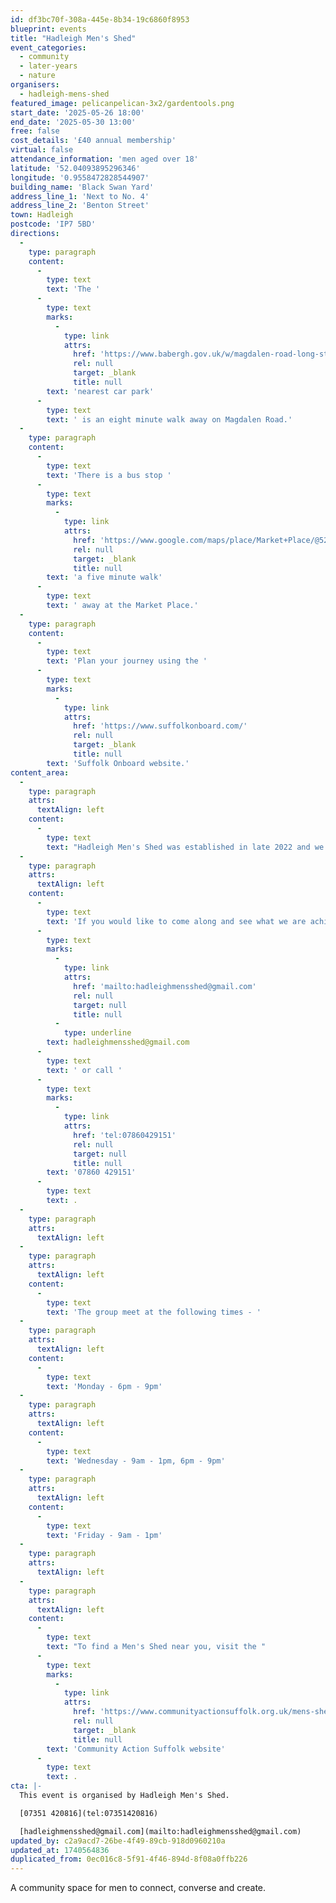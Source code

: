 ```yaml
---
id: df3bc70f-308a-445e-8b34-19c6860f8953
blueprint: events
title: "Hadleigh Men's Shed"
event_categories:
  - community
  - later-years
  - nature
organisers:
  - hadleigh-mens-shed
featured_image: pelicanpelican-3x2/gardentools.png
start_date: '2025-05-26 18:00'
end_date: '2025-05-30 13:00'
free: false
cost_details: '£40 annual membership'
virtual: false
attendance_information: 'men aged over 18'
latitude: '52.04093895296346'
longitude: '0.9558472828544907'
building_name: 'Black Swan Yard'
address_line_1: 'Next to No. 4'
address_line_2: 'Benton Street'
town: Hadleigh
postcode: 'IP7 5BD'
directions:
  -
    type: paragraph
    content:
      -
        type: text
        text: 'The '
      -
        type: text
        marks:
          -
            type: link
            attrs:
              href: 'https://www.babergh.gov.uk/w/magdalen-road-long-stay-car-park'
              rel: null
              target: _blank
              title: null
        text: 'nearest car park'
      -
        type: text
        text: ' is an eight minute walk away on Magdalen Road.'
  -
    type: paragraph
    content:
      -
        type: text
        text: 'There is a bus stop '
      -
        type: text
        marks:
          -
            type: link
            attrs:
              href: 'https://www.google.com/maps/place/Market+Place/@52.0422774,0.9523373,17z/data=!4m23!1m16!4m15!1m6!1m2!1s0x47d9a872045f27c5:0x5f6b00c950f2491d!2sMarket+Place,+Hadleigh,+Ipswich+IP7+5AL!2m2!1d0.954147!2d52.043743!1m6!1m2!1s0x47d9a872e567dc87:0x4705dbb406edb016!2s4+Benton+St,+Hadleigh,+Ipswich+IP7+5AT!2m2!1d0.9558151!2d52.0407608!3e2!3m5!1s0x47d9a872045f27c5:0x5f6b00c950f2491d!8m2!3d52.043743!4d0.954147!16s%2Fg%2F1q67tdsnb?entry=ttu&g_ep=EgoyMDI1MDIyNC4wIKXMDSoJLDEwMjExNDUzSAFQAw%3D%3D'
              rel: null
              target: _blank
              title: null
        text: 'a five minute walk'
      -
        type: text
        text: ' away at the Market Place.'
  -
    type: paragraph
    content:
      -
        type: text
        text: 'Plan your journey using the '
      -
        type: text
        marks:
          -
            type: link
            attrs:
              href: 'https://www.suffolkonboard.com/'
              rel: null
              target: _blank
              title: null
        text: 'Suffolk Onboard website.'
content_area:
  -
    type: paragraph
    attrs:
      textAlign: left
    content:
      -
        type: text
        text: "Hadleigh Men's Shed was established in late 2022 and we are currently focused on improving the current site into a working and furnished shed. Men's Sheds help combat loneliness, isolation and mental health issues, but most importantly, they're fun!"
  -
    type: paragraph
    attrs:
      textAlign: left
    content:
      -
        type: text
        text: 'If you would like to come along and see what we are achieving or talk to our members about the plans for the Hadleigh Shed, drop us a message via email on '
      -
        type: text
        marks:
          -
            type: link
            attrs:
              href: 'mailto:hadleighmensshed@gmail.com'
              rel: null
              target: null
              title: null
          -
            type: underline
        text: hadleighmensshed@gmail.com
      -
        type: text
        text: ' or call '
      -
        type: text
        marks:
          -
            type: link
            attrs:
              href: 'tel:07860429151'
              rel: null
              target: null
              title: null
        text: '07860 429151'
      -
        type: text
        text: .
  -
    type: paragraph
    attrs:
      textAlign: left
  -
    type: paragraph
    attrs:
      textAlign: left
    content:
      -
        type: text
        text: 'The group meet at the following times - '
  -
    type: paragraph
    attrs:
      textAlign: left
    content:
      -
        type: text
        text: 'Monday - 6pm - 9pm'
  -
    type: paragraph
    attrs:
      textAlign: left
    content:
      -
        type: text
        text: 'Wednesday - 9am - 1pm, 6pm - 9pm'
  -
    type: paragraph
    attrs:
      textAlign: left
    content:
      -
        type: text
        text: 'Friday - 9am - 1pm'
  -
    type: paragraph
    attrs:
      textAlign: left
  -
    type: paragraph
    attrs:
      textAlign: left
    content:
      -
        type: text
        text: "To find a Men's Shed near you, visit the "
      -
        type: text
        marks:
          -
            type: link
            attrs:
              href: 'https://www.communityactionsuffolk.org.uk/mens-sheds/map/'
              rel: null
              target: _blank
              title: null
        text: 'Community Action Suffolk website'
      -
        type: text
        text: .
cta: |-
  This event is organised by Hadleigh Men's Shed. 

  [07351 420816](tel:07351420816)

  [hadleighmensshed@gmail.com](mailto:hadleighmensshed@gmail.com)
updated_by: c2a9acd7-26be-4f49-89cb-918d0960210a
updated_at: 1740564836
duplicated_from: 0ec016c8-5f91-4f46-894d-8f08a0ffb226
---
```

A community space for men to connect, converse and create.